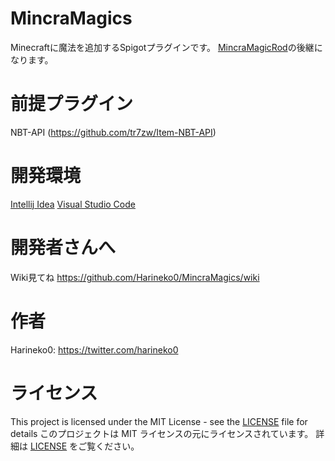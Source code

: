 # MincraMagics

Minecraftに魔法を追加するSpigotプラグインです。
[MincraMagicRod](https://github.com/celtas/MincraMagicRod)の後継になります。


# 前提プラグイン

NBT-API (https://github.com/tr7zw/Item-NBT-API)


# 開発環境

[Intellij Idea](https://www.jetbrains.com/ja-jp/idea/)
[Visual Studio Code](https://azure.microsoft.com/ja-jp/products/visual-studio-code/)


# 開発者さんへ
Wiki見てね https://github.com/Harineko0/MincraMagics/wiki



# 作者

Harineko0: https://twitter.com/harineko0


# ライセンス

This project is licensed under the MIT License - see the [LICENSE](/LICENSE) file for details
このプロジェクトは MIT ライセンスの元にライセンスされています。 詳細は [LICENSE](/LICENSE) をご覧ください。
